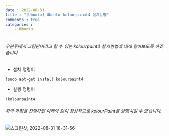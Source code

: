 ```yaml
---
date : 2022-08-31
title : "[Ubuntu] Ubuntu kolourpaint4 설치방법"
comments : true
categories : 
    - Ubuntu
---
```


###### 우분투에서 그림판이라고 할 수 있는 kolourpaint4 설치방법에 대해 알아보도록 하겠습니다.

* 설치 명령어
```
!sudo apt-get install kolourpaint4
```

* 실행 명령어
```
!kolourpaint4
```

###### 위의 과정을 진행하면 아래와 같이 정상적으로 kolourPaint를 실행시킬 수 있습니다.

![스크린샷, 2022-08-31 18-31-56](https://user-images.githubusercontent.com/55019557/187647812-e6cf03a0-80e8-4134-b42d-6ae35f4a28e1.png)
